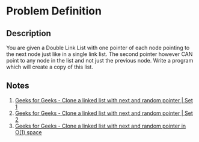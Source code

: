 # Problem Definition

## Description

You are given a Double Link List with one pointer of each node pointing to the next node just like in a single link list. The second pointer however CAN point to any node in the list and not just the previous node. Write a program which will create a copy of this list.

## Notes

1. [Geeks for Geeks - Clone a linked list with next and random pointer | Set 1](https://www.geeksforgeeks.org/a-linked-list-with-next-and-arbit-pointer/)
1. [Geeks for Geeks - Clone a linked list with next and random pointer | Set 2](https://www.geeksforgeeks.org/clone-linked-list-next-arbit-pointer-set-2/)
1. [Geeks for Geeks - Clone a linked list with next and random pointer in O(1) space](https://www.geeksforgeeks.org/clone-linked-list-next-random-pointer-o1-space/)